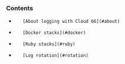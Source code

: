 <!-- post: -->


### Contents

*        [About logging with Cloud 66](#about)
*        [Docker stacks](#docker)
*        [Ruby stacks](#ruby)
*        [Log rotation](#rotation)

